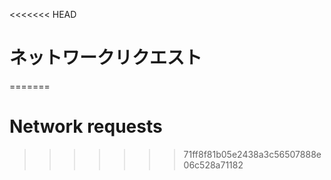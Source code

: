 
<<<<<<< HEAD
# ネットワークリクエスト
=======
# Network requests
>>>>>>> 71ff8f81b05e2438a3c56507888e06c528a71182
